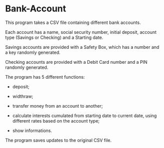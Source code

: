 # Bank-Account

This program takes a CSV file containing different bank accounts.

Each account has a name, social security number, initial deposit, account type (Savings or Checking) and a Starting date.

Savings accounts are provided with a Safety Box, which has a number and a key randomly generated.

Checking accounts are provided with a Debit Card number and a PIN randomly generated.

The program has 5 different functions:

- deposit;

- widthraw;

- transfer money from an account to another;

- calculate interests cumulated from starting date to current date, using different rates based on the account type; 

- show informations.

The program saves updates to the original CSV file.
